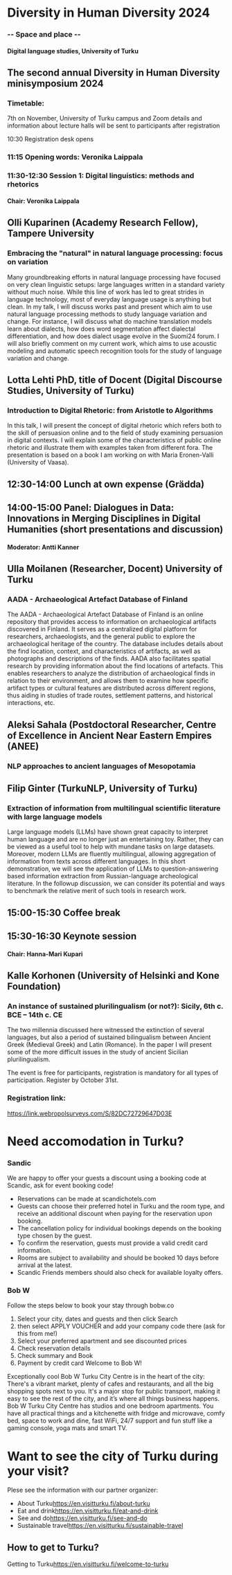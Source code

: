 # Diversity in Human Diversity 2024
### -- Space and place --
#### Digital language studies, University of Turku

## The second annual Diversity in Human Diversity minisymposium 2024

### Timetable:
7th on November, University of Turku campus and 
Zoom details and information about lecture halls will be sent to participants after registration

10:30 Registration desk opens
### 11:15 Opening words: Veronika Laippala

### 11:30-12:30 Session 1: Digital linguistics: methods and rhetorics
#### Chair: Veronika Laippala

## Olli Kuparinen (Academy Research Fellow), Tampere University

### Embracing the "natural" in natural language processing: focus on variation

Many groundbreaking efforts in natural language processing have focused on very clean linguistic setups: large languages written in a standard variety without much noise. While this line of work has led to great strides in language technology, most of everyday language usage is anything but clean. In my talk, I will discuss works past and present which aim to use natural language processing methods to study language variation and change. For instance, I will discuss what do machine translation models learn about dialects, how does word segmentation affect dialectal differentiation, and how does dialect usage evolve in the Suomi24 forum. I will also briefly comment on my current work, which aims to use acoustic modeling and automatic speech recognition tools for the study of language variation and change.

## Lotta Lehti PhD, title of Docent (Digital Discourse Studies, University of Turku)

### Introduction to Digital Rhetoric: from Aristotle to Algorithms

In this talk, I will present the concept of digital rhetoric which refers both to the skill of persuasion online and to the field of study examining persuasion in digital contexts. I will explain some of the characteristics of public online rhetoric and illustrate them with examples taken from different fora. The presentation is based on a book I am working on with Maria Eronen-Valli (University of Vaasa).

## 12:30-14:00 Lunch at own expense (Grädda)

## 14:00-15:00 Panel: Dialogues in Data: Innovations in Merging Disciplines in Digital Humanities (short presentations and discussion)
#### Moderator: Antti Kanner

## Ulla Moilanen (Researcher, Docent) University of Turku
### AADA - Archaeological Artefact Database of Finland

The AADA - Archaeological Artefact Database of Finland is an online repository that provides access to information on archaeological artifacts discovered in Finland. It serves as a centralized digital platform for researchers, archaeologists, and the general public to explore the archaeological heritage of the country. The database includes details about the find location, context, and characteristics of artifacts, as well as photographs and descriptions of the finds. AADA also facilitates spatial research by providing information about the find locations of artefacts. This enables researchers to analyze the distribution of archaeological finds in relation to their environment, and allows them to examine how specific artifact types or cultural features are distributed across different regions, thus aiding in studies of trade routes, settlement patterns, and historical interactions, etc.

## Aleksi Sahala (Postdoctoral Researcher, Centre of Excellence in Ancient Near Eastern Empires (ANEE)
### NLP approaches to ancient languages of Mesopotamia

## Filip Ginter (TurkuNLP, University of Turku)
### Extraction of information from multilingual scientific literature with large language models

Large language models (LLMs) have shown great capacity to interpret human language and are no longer just an entertaining toy.
Rather, they can be viewed as a useful tool to help with mundane tasks on large datasets. Moreover, modern LLMs are fluently multilingual, allowing aggregation of information from texts across different languages. In this short demonstration, we will see the application of LLMs to question-answering based information extraction from Russian-language archeological literature. In the followup discussion, we can consider its potential and ways to benchmark the relative merit of such tools in research work.

## 15:00-15:30 Coffee break

## 15:30-16:30 Keynote session
#### Chair: Hanna-Mari Kupari

## Kalle Korhonen (University of Helsinki and Kone Foundation)
### An instance of sustained plurilingualism (or not?): Sicily, 6th c. BCE – 14th c. CE

The two millennia discussed here witnessed the extinction of several languages, but also a period of sustained bilingualism between Ancient Greek (Medieval Greek) and Latin (Romance). In the paper I will present some of the more difficult issues in the study of ancient Sicilian plurilingualism.

The event is free for participants, registration is mandatory for all types of participation. Register by October 31st.

### Registration link:
https://link.webropolsurveys.com/S/82DC72729647D03E

# Need accomodation in Turku?

### Sandic 

We are happy to offer your guests a discount using a booking code at Scandic, ask for event booking code!
- Reservations can be made at scandichotels.com
- Guests can choose their preferred hotel in Turku and the room type, and receive an additional discount when paying for the reservation upon booking.
- The cancellation policy for individual bookings depends on the booking type chosen by the guest.
- To confirm the reservation, guests must provide a valid credit card information.
- Rooms are subject to availability and should be booked 10 days before arrival at the latest. 
- Scandic Friends members should also check for available loyalty offers.

### Bob W

Follow the steps below to book your stay through bobw.co 

1. Select your city, dates and guests and then click Search
2. then select APPLY VOUCHER and add your company code there (ask for this from me!)
3. Select your preferred apartment and see discounted prices 
4. Check reservation details
5. Check summary and Book
6. Payment by credit card 
Welcome to Bob W!

Exceptionally cool Bob W Turku City Centre is in the heart of the city: There's a vibrant market, plenty of cafes and restaurants, and all the big shopping spots next to you. It's a major stop for public transport, making it easy to see the rest of the city, and it’s where all things business happens.
Bob W Turku City Centre has studios and one bedroom apartments. You have all practical things and a kitchenette with fridge and microwave, comfy bed, space to work and dine, fast WiFi, 24/7 support and fun stuff like a gaming console, yoga mats and smart TV. 

# Want to see the city of Turku during your visit?

Plese see the information with our partner organizer:

- About Turku<https://en.visitturku.fi/about-turku>
- Eat and drink<https://en.visitturku.fi/eat-and-drink>
- See and do<https://en.visitturku.fi/see-and-do>
- Sustainable travel<https://en.visitturku.fi/sustainable-travel>
 
## How to get to Turku?
Getting to Turku<https://en.visitturku.fi/welcome-to-turku>
 


